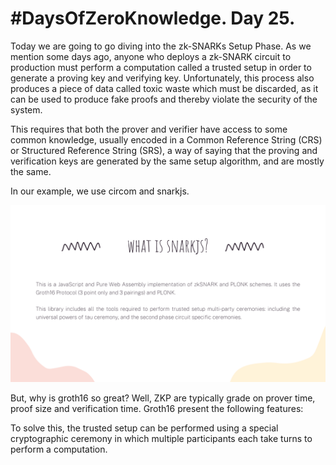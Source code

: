 # #DaysOfZeroKnowledge. Day 25.

Today we are going to go diving into the zk-SNARKs Setup Phase. As we mention some days ago, anyone who deploys a zk-SNARK circuit to production must perform a computation called a trusted setup in order to generate a proving key and verifying key. Unfortunately, this process also produces a piece of data called toxic waste which must be discarded, as it can be used to produce fake proofs and thereby violate the security of the system. 

This requires that both the prover and verifier have access to some common knowledge, usually encoded in a Common Reference String (CRS) or Structured Reference String (SRS), a way of saying that the proving and verification keys are generated by the same setup algorithm, and are mostly the same. 

In our example, we use circom and snarkjs. 

![snarkjs](https://raw.githubusercontent.com/hasselalcala/DaysOfZeroKnowledge/main/images/circom_27.png)

But, why is groth16 so great? Well, ZKP are typically grade on prover time, proof size and verification time. Groth16 present the following features:


To solve this, the trusted setup can be performed using a special cryptographic ceremony in which multiple participants each take turns to perform a computation.





